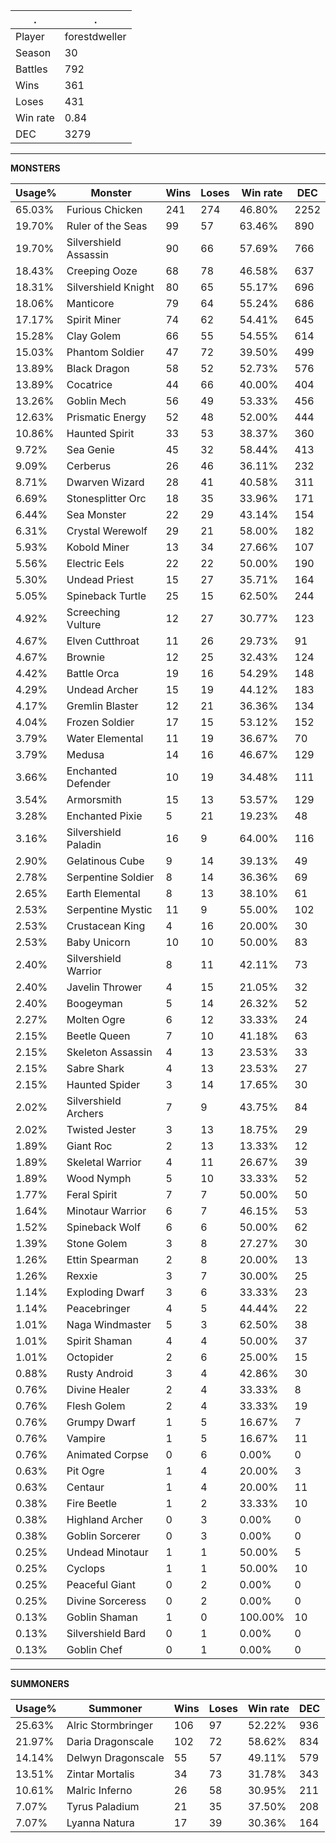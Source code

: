 .|.
|-|-
Player|forestdweller
Season|30
Battles|792
Wins|361
Loses|431
Win rate|0.84
DEC|3279

---
**MONSTERS**

Usage%|Monster|Wins|Loses|Win rate|DEC|
-|-|-|-|-|-|
65.03%|Furious Chicken|241|274|46.80%|2252|
19.70%|Ruler of the Seas|99|57|63.46%|890|
19.70%|Silvershield Assassin|90|66|57.69%|766|
18.43%|Creeping Ooze|68|78|46.58%|637|
18.31%|Silvershield Knight|80|65|55.17%|696|
18.06%|Manticore|79|64|55.24%|686|
17.17%|Spirit Miner|74|62|54.41%|645|
15.28%|Clay Golem|66|55|54.55%|614|
15.03%|Phantom Soldier|47|72|39.50%|499|
13.89%|Black Dragon|58|52|52.73%|576|
13.89%|Cocatrice|44|66|40.00%|404|
13.26%|Goblin Mech|56|49|53.33%|456|
12.63%|Prismatic Energy|52|48|52.00%|444|
10.86%|Haunted Spirit|33|53|38.37%|360|
9.72%|Sea Genie|45|32|58.44%|413|
9.09%|Cerberus|26|46|36.11%|232|
8.71%|Dwarven Wizard|28|41|40.58%|311|
6.69%|Stonesplitter Orc|18|35|33.96%|171|
6.44%|Sea Monster|22|29|43.14%|154|
6.31%|Crystal Werewolf|29|21|58.00%|182|
5.93%|Kobold Miner|13|34|27.66%|107|
5.56%|Electric Eels|22|22|50.00%|190|
5.30%|Undead Priest|15|27|35.71%|164|
5.05%|Spineback Turtle|25|15|62.50%|244|
4.92%|Screeching Vulture|12|27|30.77%|123|
4.67%|Elven Cutthroat|11|26|29.73%|91|
4.67%|Brownie|12|25|32.43%|124|
4.42%|Battle Orca|19|16|54.29%|148|
4.29%|Undead Archer|15|19|44.12%|183|
4.17%|Gremlin Blaster|12|21|36.36%|134|
4.04%|Frozen Soldier|17|15|53.12%|152|
3.79%|Water Elemental|11|19|36.67%|70|
3.79%|Medusa|14|16|46.67%|129|
3.66%|Enchanted Defender|10|19|34.48%|111|
3.54%|Armorsmith|15|13|53.57%|129|
3.28%|Enchanted Pixie|5|21|19.23%|48|
3.16%|Silvershield Paladin|16|9|64.00%|116|
2.90%|Gelatinous Cube|9|14|39.13%|49|
2.78%|Serpentine Soldier|8|14|36.36%|69|
2.65%|Earth Elemental|8|13|38.10%|61|
2.53%|Serpentine Mystic|11|9|55.00%|102|
2.53%|Crustacean King|4|16|20.00%|30|
2.53%|Baby Unicorn|10|10|50.00%|83|
2.40%|Silvershield Warrior|8|11|42.11%|73|
2.40%|Javelin Thrower|4|15|21.05%|32|
2.40%|Boogeyman|5|14|26.32%|52|
2.27%|Molten Ogre|6|12|33.33%|24|
2.15%|Beetle Queen|7|10|41.18%|63|
2.15%|Skeleton Assassin|4|13|23.53%|33|
2.15%|Sabre Shark|4|13|23.53%|27|
2.15%|Haunted Spider|3|14|17.65%|30|
2.02%|Silvershield Archers|7|9|43.75%|84|
2.02%|Twisted Jester|3|13|18.75%|29|
1.89%|Giant Roc|2|13|13.33%|12|
1.89%|Skeletal Warrior|4|11|26.67%|39|
1.89%|Wood Nymph|5|10|33.33%|52|
1.77%|Feral Spirit|7|7|50.00%|50|
1.64%|Minotaur Warrior|6|7|46.15%|53|
1.52%|Spineback Wolf|6|6|50.00%|62|
1.39%|Stone Golem|3|8|27.27%|30|
1.26%|Ettin Spearman|2|8|20.00%|13|
1.26%|Rexxie|3|7|30.00%|25|
1.14%|Exploding Dwarf|3|6|33.33%|23|
1.14%|Peacebringer|4|5|44.44%|22|
1.01%|Naga Windmaster|5|3|62.50%|38|
1.01%|Spirit Shaman|4|4|50.00%|37|
1.01%|Octopider|2|6|25.00%|15|
0.88%|Rusty Android|3|4|42.86%|30|
0.76%|Divine Healer|2|4|33.33%|8|
0.76%|Flesh Golem|2|4|33.33%|19|
0.76%|Grumpy Dwarf|1|5|16.67%|7|
0.76%|Vampire|1|5|16.67%|11|
0.76%|Animated Corpse|0|6|0.00%|0|
0.63%|Pit Ogre|1|4|20.00%|3|
0.63%|Centaur|1|4|20.00%|11|
0.38%|Fire Beetle|1|2|33.33%|10|
0.38%|Highland Archer|0|3|0.00%|0|
0.38%|Goblin Sorcerer|0|3|0.00%|0|
0.25%|Undead Minotaur|1|1|50.00%|5|
0.25%|Cyclops|1|1|50.00%|10|
0.25%|Peaceful Giant|0|2|0.00%|0|
0.25%|Divine Sorceress|0|2|0.00%|0|
0.13%|Goblin Shaman|1|0|100.00%|10|
0.13%|Silvershield Bard|0|1|0.00%|0|
0.13%|Goblin Chef|0|1|0.00%|0|

---
**SUMMONERS**

Usage%|Summoner|Wins|Loses|Win rate|DEC|
-|-|-|-|-|-|
25.63%|Alric Stormbringer|106|97|52.22%|936|
21.97%|Daria Dragonscale|102|72|58.62%|834|
14.14%|Delwyn Dragonscale|55|57|49.11%|579|
13.51%|Zintar Mortalis|34|73|31.78%|343|
10.61%|Malric Inferno|26|58|30.95%|211|
7.07%|Tyrus Paladium|21|35|37.50%|208|
7.07%|Lyanna Natura|17|39|30.36%|164|
